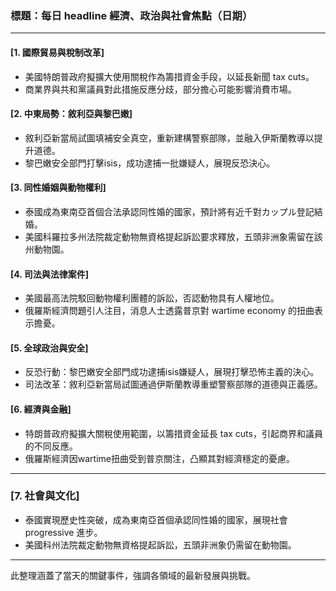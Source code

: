 ### 標題：每日 headline 經濟、政治與社會焦點（日期）

---

#### [1. 國際貿易與稅制改革]
- 美國特朗普政府擬擴大使用關稅作為籌措資金手段，以延長新聞 tax cuts。
- 商業界與共和黨議員對此措施反應分歧，部分擔心可能影響消費市場。

#### [2. 中東局勢：敘利亞與黎巴嫩]
- 敘利亞新當局試圖填補安全真空，重新建構警察部隊，並融入伊斯蘭教導以提升道德。
- 黎巴嫩安全部門打擊isis，成功逮捕一批嫌疑人，展現反恐決心。

#### [3. 同性婚姻與動物權利]
- 泰國成為東南亞首個合法承認同性婚的國家，預計將有近千對カップル登記結婚。
- 美國科羅拉多州法院裁定動物無資格提起訴訟要求釋放，五頭非洲象需留在該州動物園。

#### [4. 司法與法律案件]
- 美國最高法院駁回動物權利團體的訴訟，否認動物具有人權地位。
- 俄羅斯經濟問題引人注目，消息人士透露普京對 wartime economy 的扭曲表示擔憂。

#### [5. 全球政治與安全]
- 反恐行動：黎巴嫩安全部門成功逮捕isis嫌疑人，展現打擊恐怖主義的決心。
- 司法改革：敘利亞新當局試圖通過伊斯蘭教導重塑警察部隊的道德與正義感。

#### [6. 經濟與金融]
- 特朗普政府擬擴大關稅使用範圍，以籌措資金延長 tax cuts，引起商界和議員的不同反應。
- 俄羅斯經濟因wartime扭曲受到普京關注，凸顯其對經濟穩定的憂慮。

---

### [7. 社會與文化]
- 泰國實現歷史性突破，成為東南亞首個承認同性婚的國家，展現社會 progressive 進步。
- 美國科州法院裁定動物無資格提起訴訟，五頭非洲象仍需留在動物園。

---

此整理涵蓋了當天的關鍵事件，強調各領域的最新發展與挑戰。
